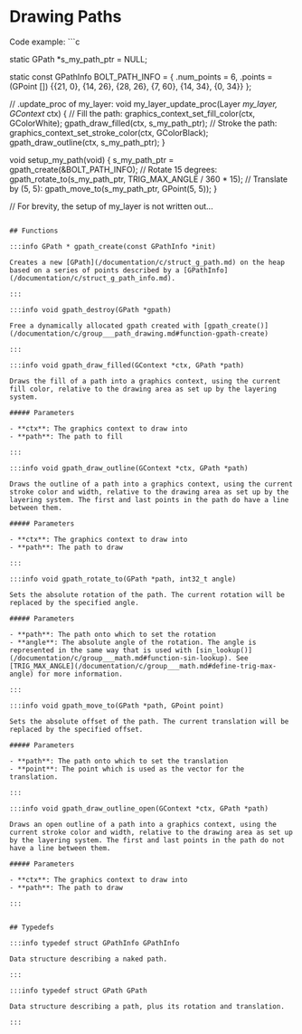 # Drawing Paths

Code example: ```c

static GPath *s_my_path_ptr = NULL;

static const GPathInfo BOLT_PATH_INFO = {
  .num_points = 6,
  .points = (GPoint []) {{21, 0}, {14, 26}, {28, 26}, {7, 60}, {14, 34}, {0, 34}}
};

// .update_proc of my_layer:
void my_layer_update_proc(Layer *my_layer, GContext* ctx) {
  // Fill the path:
  graphics_context_set_fill_color(ctx, GColorWhite);
  gpath_draw_filled(ctx, s_my_path_ptr);
  // Stroke the path:
  graphics_context_set_stroke_color(ctx, GColorBlack);
  gpath_draw_outline(ctx, s_my_path_ptr);
}

void setup_my_path(void) {
  s_my_path_ptr = gpath_create(&BOLT_PATH_INFO);
  // Rotate 15 degrees:
  gpath_rotate_to(s_my_path_ptr, TRIG_MAX_ANGLE / 360 * 15);
  // Translate by (5, 5):
  gpath_move_to(s_my_path_ptr, GPoint(5, 5));
}

// For brevity, the setup of my_layer is not written out...
```

## Functions

:::info GPath * gpath_create(const GPathInfo *init)

Creates a new [GPath](/documentation/c/struct_g_path.md) on the heap based on a series of points described by a [GPathInfo](/documentation/c/struct_g_path_info.md). 

:::

:::info void gpath_destroy(GPath *gpath)

Free a dynamically allocated gpath created with [gpath_create()](/documentation/c/group___path_drawing.md#function-gpath-create)

:::

:::info void gpath_draw_filled(GContext *ctx, GPath *path)

Draws the fill of a path into a graphics context, using the current fill color, relative to the drawing area as set up by the layering system. 

##### Parameters

- **ctx**: The graphics context to draw into 
- **path**: The path to fill 

:::

:::info void gpath_draw_outline(GContext *ctx, GPath *path)

Draws the outline of a path into a graphics context, using the current stroke color and width, relative to the drawing area as set up by the layering system. The first and last points in the path do have a line between them. 

##### Parameters

- **ctx**: The graphics context to draw into 
- **path**: The path to draw 

:::

:::info void gpath_rotate_to(GPath *path, int32_t angle)

Sets the absolute rotation of the path. The current rotation will be replaced by the specified angle. 

##### Parameters

- **path**: The path onto which to set the rotation 
- **angle**: The absolute angle of the rotation. The angle is represented in the same way that is used with [sin_lookup()](/documentation/c/group___math.md#function-sin-lookup). See [TRIG_MAX_ANGLE](/documentation/c/group___math.md#define-trig-max-angle) for more information. 

:::

:::info void gpath_move_to(GPath *path, GPoint point)

Sets the absolute offset of the path. The current translation will be replaced by the specified offset. 

##### Parameters

- **path**: The path onto which to set the translation 
- **point**: The point which is used as the vector for the translation. 

:::

:::info void gpath_draw_outline_open(GContext *ctx, GPath *path)

Draws an open outline of a path into a graphics context, using the current stroke color and width, relative to the drawing area as set up by the layering system. The first and last points in the path do not have a line between them. 

##### Parameters

- **ctx**: The graphics context to draw into 
- **path**: The path to draw 

:::


## Typedefs

:::info typedef struct GPathInfo GPathInfo

Data structure describing a naked path. 

:::

:::info typedef struct GPath GPath

Data structure describing a path, plus its rotation and translation. 

:::

